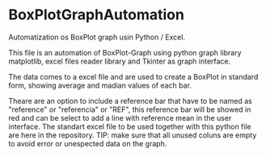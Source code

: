 # BoxPlotGraphAutomation

Automatization os BoxPlot graph usin Python / Excel.

This file is an automation of BoxPlot-Graph using python graph library matplotlib, excel files reader library and Tkinter as graph interface. 

The data comes to a excel file and are used to create a BoxPlot in standard form, showing average and madian values of each bar. 

Theare are an option to include a reference bar that have to be named as "reference" or "referencia" or "REF", this reference bar will be showed in red and can be select to add a line with reference mean in the user interface. The standart excel file to be used together with this python file are here in the repository. 
TIP: make sure that all unused coluns are empty to avoid error or unespected data on the graph.
